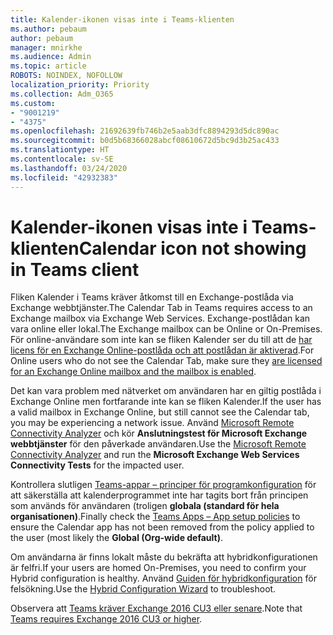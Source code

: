 ```yaml
---
title: Kalender-ikonen visas inte i Teams-klienten
ms.author: pebaum
author: pebaum
manager: mnirkhe
ms.audience: Admin
ms.topic: article
ROBOTS: NOINDEX, NOFOLLOW
localization_priority: Priority
ms.collection: Adm_O365
ms.custom:
- "9001219"
- "4375"
ms.openlocfilehash: 21692639fb746b2e5aab3dfc8894293d5dc890ac
ms.sourcegitcommit: b0d5b68366028abcf08610672d5bc9d3b25ac433
ms.translationtype: HT
ms.contentlocale: sv-SE
ms.lasthandoff: 03/24/2020
ms.locfileid: "42932383"
---
```

# <a name="calendar-icon-not-showing-in-teams-client"></a><span data-ttu-id="e08b8-102">Kalender-ikonen visas inte i Teams-klienten</span><span class="sxs-lookup"><span data-stu-id="e08b8-102">Calendar icon not showing in Teams client</span></span>

<span data-ttu-id="e08b8-103">Fliken Kalender i Teams kräver åtkomst till en Exchange-postlåda via Exchange webbtjänster.</span><span class="sxs-lookup"><span data-stu-id="e08b8-103">The Calendar Tab in Teams requires access to an Exchange mailbox via Exchange Web Services.</span></span> <span data-ttu-id="e08b8-104">Exchange-postlådan kan vara online eller lokal.</span><span class="sxs-lookup"><span data-stu-id="e08b8-104">The Exchange mailbox can be Online or On-Premises.</span></span> <span data-ttu-id="e08b8-105">För online-användare som inte kan se fliken Kalender ser du till att de [har licens för en Exchange Online-postlåda och att postlådan är aktiverad](https://docs.microsoft.com/exchange/recipients-in-exchange-online/create-user-mailboxes).</span><span class="sxs-lookup"><span data-stu-id="e08b8-105">For Online users who do not see the Calendar Tab, make sure they [are licensed for an Exchange Online mailbox and the mailbox is enabled](https://docs.microsoft.com/exchange/recipients-in-exchange-online/create-user-mailboxes).</span></span>

<span data-ttu-id="e08b8-106">Det kan vara problem med nätverket om användaren har en giltig postlåda i Exchange Online men fortfarande inte kan se fliken Kalender.</span><span class="sxs-lookup"><span data-stu-id="e08b8-106">If the user has a valid mailbox in Exchange Online, but still cannot see the Calendar tab, you may be experiencing a network issue.</span></span> <span data-ttu-id="e08b8-107">Använd [Microsoft Remote Connectivity Analyzer](https://testconnectivity.microsoft.com/) och kör **Anslutningstest för Microsoft Exchange webbtjänster** för den påverkade användaren.</span><span class="sxs-lookup"><span data-stu-id="e08b8-107">Use the [Microsoft Remote Connectivity Analyzer](https://testconnectivity.microsoft.com/) and run the **Microsoft Exchange Web Services Connectivity Tests** for the impacted user.</span></span>

<span data-ttu-id="e08b8-108">Kontrollera slutligen [Teams-appar – principer för programkonfiguration](https://admin.teams.microsoft.com/policies/app-setup) för att säkerställa att kalenderprogrammet inte har tagits bort från principen som används för användaren (troligen **globala (standard för hela organisationen)**.</span><span class="sxs-lookup"><span data-stu-id="e08b8-108">Finally check the [Teams Apps – App setup policies](https://admin.teams.microsoft.com/policies/app-setup) to ensure the Calendar app has not been removed from the policy applied to the user (most likely the **Global (Org-wide default)**.</span></span>

<span data-ttu-id="e08b8-109">Om användarna är finns lokalt måste du bekräfta att hybridkonfigurationen är felfri.</span><span class="sxs-lookup"><span data-stu-id="e08b8-109">If your users are homed On-Premises, you need to confirm your Hybrid configuration is healthy.</span></span> <span data-ttu-id="e08b8-110">Använd [Guiden för hybridkonfiguration](https://docs.microsoft.com/exchange/hybrid-deployment/hybrid-agent) för felsökning.</span><span class="sxs-lookup"><span data-stu-id="e08b8-110">Use the [Hybrid Configuration Wizard](https://docs.microsoft.com/exchange/hybrid-deployment/hybrid-agent) to troubleshoot.</span></span>

<span data-ttu-id="e08b8-111">Observera att [Teams kräver Exchange 2016 CU3 eller senare](https://docs.microsoft.com/microsoftteams/exchange-teams-interact).</span><span class="sxs-lookup"><span data-stu-id="e08b8-111">Note that [Teams requires Exchange 2016 CU3 or higher](https://docs.microsoft.com/microsoftteams/exchange-teams-interact).</span></span>
